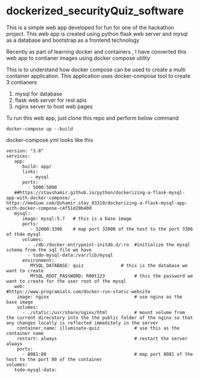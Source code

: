 # dockerized_securityQuiz_software
This is a simple web app developed for fun for one of the hackathon project.
This web app is created using python flask web server and mysql as a database and bootstrap as a frontend technology

Recently as part of learning docker and containers , I have converted this web app to contianer images using docker compose utility

This is to understand how docker compose can be used to create a multi container application.
This application uses docker-compose tool to create 3 contianers

1. mysql for database
2. flask web server for rest apis
3. nginx server to host web pages

Tu run this web app, just clone this repo and perform below command

`docker-compose up --build`

docker-compose.yml looks like this

```
version: "3.8"
services:
   app:
      build: app/
      links:
         - mysql
      ports:
        - 5000:5000
   ##https://stavshamir.github.io/python/dockerizing-a-flask-mysql-app-with-docker-compose/ , https://medium.com/@shamir.stav_83310/dockerizing-a-flask-mysql-app-with-docker-compose-c4f51d20b40d
   mysql:
      image: mysql:5.7   # this is a base image
      ports:
         - 32000:3306    # map port 32000 of the host to the port 3306 of th4e mysql
      volumes:
        - ./db:/docker-entrypoint-initdb.d/:ro  #initialize the mysql schema from the sql file we have
        - todo-mysql-data:/var/lib/mysql
      environment:
         MYSQL_DATABASE: quiz              # this is the database we want to create
         MYSQL_ROOT_PASSWORD: R00t123           # this the password we want to create for the user root of the mysql
   web:                                         #https://www.programials.com/docker-run-static-website
    image: nginx                                # use nginx as the base image
    volumes:
      - ./static:/usr/share/nginx/html          # mount volume from the current direcotory into the the public folder of the nginx so that any changes locally is reflected immeditely in the server
    container_name: illuminate-quiz             # use this as the container name
    restart: always                             # restart the server always
    ports:
      - 8081:80                                 # map port 8081 of the host to the port 80 of the container
volumes:
   todo-mysql-data:

```
